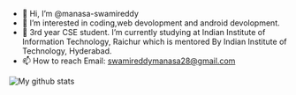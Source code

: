 - 👋 Hi, I’m @manasa-swamireddy
- 👀 I’m interested in coding,web devolopment and android devolopment.
- 🌱 3rd year CSE student. I’m currently studying at Indian Institute of Information Technology, Raichur which is mentored By Indian Institute of Technology, Hyderabad.
- 📫 How to reach 
Email: swamireddymanasa28@gmail.com

![My github stats](https://github-readme-stats.vercel.app/api?username=manasa-swamireddy&show_icons=true&theme=radical)
